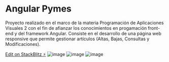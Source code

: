 # Angular Pymes
Proyecto realizado en el marco de la materia Programación de Aplicaciones Visuales 2 con el fin de afianzar los conocimientos en progamación front-end y del framework Angular.
Consiste en el desarrollo de una página web responsive que permite gestionar artículos (Altas, Bajas, Consultas y Modificaciones).

[Edit on StackBlitz ⚡️](https://stackblitz.com/edit/angular-pymes)
![image](https://user-images.githubusercontent.com/77643678/204395885-fffcfe86-159d-462a-86ef-3103a32faa06.png)
![image](https://user-images.githubusercontent.com/77643678/204395948-219fea37-433e-495e-9431-cf71bb25499a.png)
![image](https://user-images.githubusercontent.com/77643678/204396043-006182d7-7b7c-49a8-96b0-41f6fc81e27c.png)

